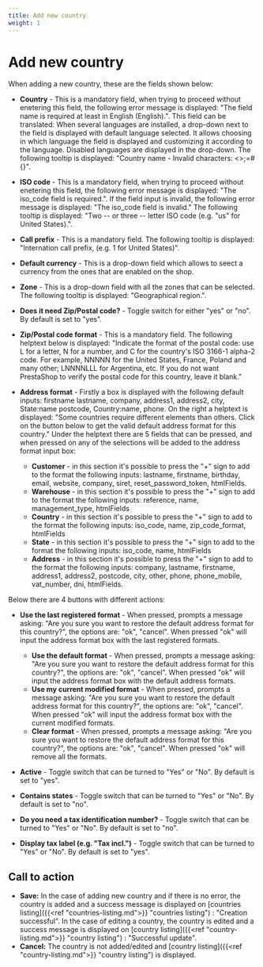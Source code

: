 ```yaml
---
title: Add new country
weight: 1
---
```


# Add new country

When adding a new country, these are the fields shown below:

 - **Country** - This is a mandatory field, when trying to proceed without enetering this field, the following error message is displayed: "The field name is required at least in English (English).". This field can be translated: When several languages are installed, a drop-down next to the field is displayed with default language selected. It allows choosing in which language the field is displayed and customizing it according to the language. Disabled languages are displayed in the drop-down.
The following tooltip is displayed: "Country name - Invalid characters: <>;=#{}".

 - **ISO code** - This is a mandatory field, when trying to proceed without enetering this field, the following error message is displayed: "The iso_code field is required.". If the field input is invalid, the following error message is displayed: "The iso_code field is invalid." The following tooltip is displayed: "Two -- or three -- letter ISO code (e.g. "us" for United States).".

 - **Call prefix** - This is a mandatory field. The following tooltip is displayed: "Internation call prefix, (e.g. 1 for United States)".
 
 - **Default currency** - This is a drop-down field which allows to seect a currency from the ones that are enabled on the shop.
 
 - **Zone** - This is a drop-down field with all the zones that can be selected. The following tooltip is displayed: "Geographical region.".
 
 - **Does it need Zip/Postal code?** - Toggle switch for either "yes" or "no". By default is set to "yes".

 - **Zip/Postal code format** - This is a mandatory field.
The following helptext below is displayed: "Indicate the format of the postal code: use L for a letter, N for a number, and C for the country's ISO 3166-1 alpha-2 code. For example, NNNNN for the United States, France, Poland and many other; LNNNNLLL for Argentina, etc. If you do not want PrestaShop to verify the postal code for this country, leave it blank."

 - **Address format** - Firstly a box is displayed with the following default inputs: firstname lastname, company, address1, address2, city, State:name postcode, Country:name, phone. On the right a helptext is displayed: "Some countries require different elements than others. Click on the button below to get the valid default address format for this country."
Under the helptext there are 5 fields that can be pressed, and when pressed on any of the selections will be added to the address format input box:
     - **Customer** -  in this section it's possible to press the "+" sign to add to the format the following inputs: lastname, firstname, birthday, email, website, company, siret, reset_password_token, htmlFields. 
     - **Warehouse** - in this section it's possible to press the "+" sign to add to the format the following inputs: reference, name, management_type, htmlFields
     - **Country** - in this section it's possible to press the "+" sign to add to the format the following inputs: iso_code, name, zip_code_format, htmlFields
     - **State** - in this section it's possible to press the "+" sign to add to the format the following inputs: iso_code, name, htmlFields 
     - **Address** - in this section it's possible to press the "+" sign to add to the format the following inputs: company, lastname, firstname, address1, address2, postcode, city, other, phone, phone_mobile, vat_number, dni, htmlFields.
     
 Below there are 4 buttons with different actions:
 
 
   - **Use the last registered format** - When pressed, prompts a message asking: "Are you sure you want to restore the default address format for this country?", the options are: "ok", "cancel".
When pressed "ok" will input the address format box with the last registered formats.
     - **Use the default format** - When pressed, prompts a message asking: "Are you sure you want to restore the default address format for this country?", the options are: "ok", "cancel".
When pressed "ok" will input the address format box with the default address formats.
     - **Use my current modified format** - When pressed, prompts a message asking: "Are you sure you want to restore the default address format for this country?", the options are: "ok", "cancel".
When pressed "ok" will input the address format box with the current modified formats.
     - **Clear format** - When pressed, prompts a message asking: "Are you sure you want to restore the default address format for this country?", the options are: "ok", "cancel".
When pressed "ok" will remove all the formats.
     
 - **Active** - Toggle switch that can be turned to "Yes" or "No". By default is set to "yes".
 - **Contains states** - Toggle switch that can be turned to "Yes" or "No". By default is set to "no".
 - **Do you need a tax identification number?** - Toggle switch that can be turned to "Yes" or "No". By default is set to "no".
 - **Display tax label (e.g. "Tax incl.")** - Toggle switch that can be turned to "Yes" or "No". By default is set to "yes".

## Call to action

- **Save:**
In the case of adding new country and if there is no error, the country is added and a success message is displayed on [countries listing]({{<ref "countries-listing.md">}} "countries listing") : "Creation successful". In the case of editing a country, the country is edited and a success message is displayed on [country listing]({{<ref "country-listing.md">}} "country listing") : "Successful update".
- **Cancel:**
The country is not added/edited and [country listing]({{<ref "country-listing.md">}} "country listing") is displayed.

